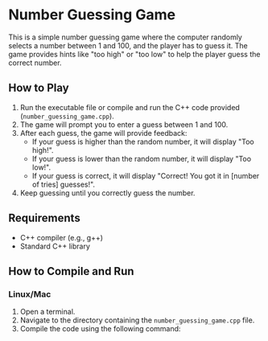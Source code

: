 # Number Guessing Game

This is a simple number guessing game where the computer randomly selects a number between 1 and 100, and the player has to guess it. The game provides hints like "too high" or "too low" to help the player guess the correct number.

## How to Play

1. Run the executable file or compile and run the C++ code provided (`number_guessing_game.cpp`).
2. The game will prompt you to enter a guess between 1 and 100.
3. After each guess, the game will provide feedback:
   - If your guess is higher than the random number, it will display "Too high!".
   - If your guess is lower than the random number, it will display "Too low!".
   - If your guess is correct, it will display "Correct! You got it in [number of tries] guesses!".
4. Keep guessing until you correctly guess the number.

## Requirements

- C++ compiler (e.g., g++)
- Standard C++ library

## How to Compile and Run

### Linux/Mac

1. Open a terminal.
2. Navigate to the directory containing the `number_guessing_game.cpp` file.
3. Compile the code using the following command:

